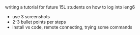 












writing a tutorial for future 15L students on how to log into ieng6
- use 3 screenshots
- 2-3 bullet points per steps
- install vs code, remote connecting, trying some commands
